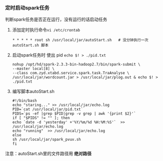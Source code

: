 ### 定时启动spark任务

判断spark任务是否正在运行，没有运行的话启动任务

1. 添加定时执行命令`vi /etc/crontab` 

   ```shell
   * * * * * root sh /usr/local/jar/autoStart.sh   # 没分钟执行一次 autoStart.sh 脚本
   ```

2. 启动spark任务时 使出 pid `echo $! > ./pid.txt`

   ```shell
   nohup /opt/hd/spark-2.3.3-bin-hadoop2.7/bin/spark-submit \
   --master local[8] \
   --class com.zyd.xtabd.service.spark.task.TraAnalyse \
   /usr/local/jar/wordcount.jar > /usr/local/jar/plog.out & echo $! > ./pid.txt
   ```

3. 编写脚本autoStart.sh

   ```shell
   #!/bin/bash
   echo "staring..." >> /usr/local/jar/echo.log
   PID=`cat /usr/local/jar/pid.txt`
   PIDS=`ps -ef |grep $PID|grep -v grep | awk '{print $2}'`
   if [ "$PIDS" != "" ]; then
   echo `date -d 'yesterday' +'%Y/%m/%d %H:%M:%S'`  >> /usr/local/jar/echo.log
   echo "running"  >> /usr/local/jar/echo.log
   else
   sh /usr/local/jar/spark_pvuv.sh
   fi
   ```

注意：autoStart.sh里的文件路径用 **绝对路径**



